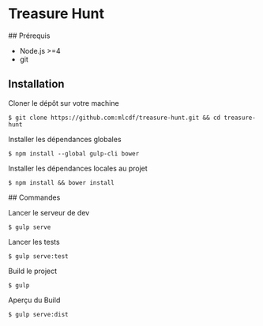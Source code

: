 # Treasure Hunt

## Prérequis

- Node.js >=4
- git

## Installation

Cloner le dépôt sur votre machine
```console
$ git clone https://github.com:mlcdf/treasure-hunt.git && cd treasure-hunt
```

Installer les dépendances globales
```console
$ npm install --global gulp-cli bower
```

Installer les dépendances locales au projet
```console
$ npm install && bower install
```

## Commandes

Lancer le serveur de dev
```console
$ gulp serve
```

Lancer les tests
```console
$ gulp serve:test
```

Build le project
```console
$ gulp
```

Aperçu du Build
```console
$ gulp serve:dist
```
